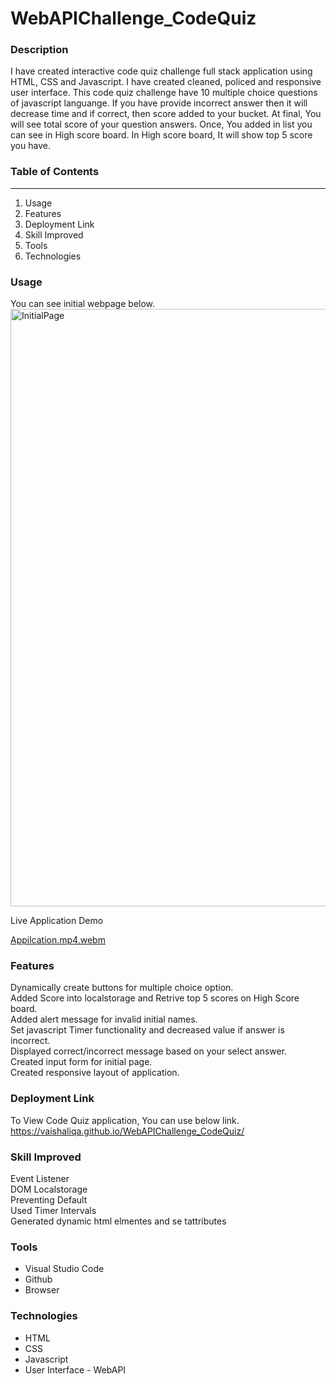 # WebAPIChallenge_CodeQuiz

### Description
I have created interactive code quiz challenge full stack application using HTML, CSS and Javascript. I have created cleaned, policed and responsive user interface. This code quiz challenge have 10 multiple choice questions of javascript languange. If you have provide incorrect answer then it will decrease time and if correct, then score added to your bucket. At final, You will see total score of your question answers. Once, You added in list you can see in High score board. In High score board, It will show top 5 score you have.

### Table of Contents
__________________________________________
1. Usage 
2. Features
3. Deployment Link
4. Skill Improved
5. Tools
6. Technologies

### Usage
You can see initial webpage below.
<img width="956" alt="InitialPage" src="https://user-images.githubusercontent.com/54869821/182041689-207ce9cf-a9ad-43e7-8943-85d63f34a4b5.png">

Live Application Demo

[Appilcation.mp4.webm](https://user-images.githubusercontent.com/54869821/182042313-6603df43-7e6b-4ea1-a30f-d28025504b17.webm)

### Features
Dynamically create buttons for multiple choice option. <br>
Added Score into localstorage and Retrive top 5 scores on High Score board. <br>
Added alert message for invalid initial names. <br>
Set javascript Timer functionality and decreased value if answer is incorrect. <br>
Displayed correct/incorrect message based on your select answer. <br>
Created input form for initial page. <br>
Created responsive layout of application. <br> 

### Deployment Link
To View Code Quiz application, You can use below link. <br>
https://vaishaliqa.github.io/WebAPIChallenge_CodeQuiz/

### Skill Improved
Event Listener <br>
DOM Localstorage <br>
Preventing Default <br>
Used Timer Intervals <br>
Generated dynamic html elmentes and se tattributes <br>

### Tools
- Visual Studio Code
- Github
- Browser

### Technologies
- HTML
- CSS
- Javascript
- User Interface - WebAPI

